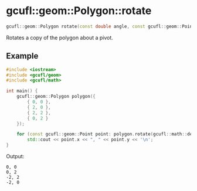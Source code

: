 # gcufl::geom::Polygon::rotate
```cpp
gcufl::geom::Polygon rotate(const double angle, const gcufl::geom::Point pivot = gcufl::geom::Point(0, 0)) const noexcept;
```
Rotates a copy of the polygon about a pivot.
## Example
```cpp
#include <iostream>
#include <gcufl/geom>
#include <gcufl/math>

int main() {
	gcufl::geom::Polygon polygon({
		{ 0, 0 },
		{ 2, 0 },
		{ 2, 2 },
		{ 0, 2 }
	});

	for (const gcufl::geom::Point point: polygon.rotate(gcufl::math::degToRad(90)).points)
		std::cout << point.x << ", " << point.y << '\n';
}
```
Output:
```
0, 0
0, 2
-2, 2
-2, 0
```
